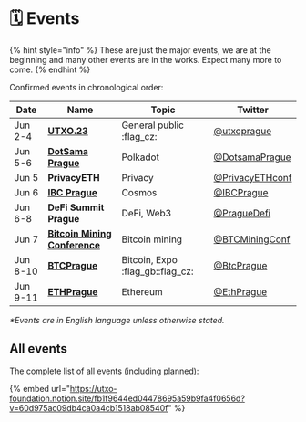 # 🗓 Events

{% hint style="info" %}
These are just the major events, we are at the beginning and many other events are in the works. Expect many more to come.
{% endhint %}

Confirmed events in chronological order:

| Date     | Name                                                                | Topic                               | Twitter                                               |
| -------- | ------------------------------------------------------------------- | ----------------------------------- | ----------------------------------------------------- |
| Jun 2-4  | ****[**UTXO.23**](https://utxo.cz/)****                             | General public :flag\_cz:           | [@utxoprague](https://twitter.com/utxoprague)         |
| Jun 5-6  | ****[**DotSama Prague**](https://dotsama-prague.xyz/)****           | Polkadot                            | [@DotsamaPrague](https://twitter.com/DotsamaPrague)   |
| Jun 5    | **PrivacyETH**                                                      | Privacy                             | [@PrivacyETHconf](https://twitter.com/PrivacyETHconf) |
| Jun 6    | ****[**IBC Prague**](https://1url.cz/@IBCPrague)****                | Cosmos                              | [@IBCPrague](https://twitter.com/IBCPrague)           |
| Jun 6-8  | **DeFi Summit Prague**                                              | DeFi, Web3                          | [@PragueDefi](https://twitter.com/PragueDefi)         |
| Jun 7    | ****[**Bitcoin Mining Conference**](https://btcminingconf.com/)**** | Bitcoin mining                      | [@BTCMiningConf](https://twitter.com/BTCMiningConf)   |
| Jun 8-10 | ****[**BTCPrague**](https://www.btcprague.com/)****                 | Bitcoin, Expo :flag\_gb::flag\_cz:  | [@BtcPrague](https://twitter.com/BtcPrague)           |
| Jun 9-11 | ****[**ETHPrague**](https://ethprague.com/)****                     | Ethereum                            | [@EthPrague](https://twitter.com/EthPrague)           |

_\*Events are in English language unless otherwise stated._

## All events

The complete list of all events (including planned):

{% embed url="https://utxo-foundation.notion.site/fb1f9644ed04478695a59b9fa4f0656d?v=60d975ac09db4ca0a4cb1518ab08540f" %}

